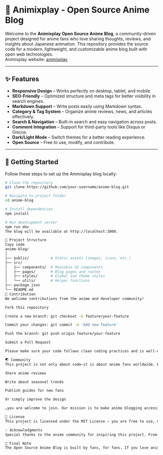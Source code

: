 # 🎌 Animixplay - Open Source Anime Blog  

Welcome to the **Animixplay Open Source Anime Blog**, a community-driven project designed for anime fans who love sharing thoughts, reviews, and insights about Japanese animation. This repository provides the source code for a modern, lightweight, and customizable anime blog built with open web technologies.  
Animixplay website: [animixplay](https://animixplay.fun)

---

## ✨ Features  

- **Responsive Design** – Works perfectly on desktop, tablet, and mobile.  
- **SEO-Friendly** – Optimized structure and meta tags for better visibility in search engines.  
- **Markdown Support** – Write posts easily using Markdown syntax.  
- **Category & Tag System** – Organize anime reviews, news, and articles effectively.  
- **Search & Navigation** – Built-in search and easy navigation across posts.  
- **Comment Integration** – Support for third-party tools like Disqus or Giscus.  
- **Dark/Light Mode** – Switch themes for a better reading experience.  
- **Open Source** – Free to use, modify, and contribute.  

---

## 🚀 Getting Started  

Follow these steps to set up the Animixplay blog locally:  

```bash
# Clone the repository
git clone https://github.com/your-username/anime-blog.git  

# Navigate to project folder
cd anime-blog  

# Install dependencies
npm install  

# Run development server
npm run dev  
The blog will be available at http://localhost:3000.

📂 Project Structure
Copy code
anime-blog/
│
├── public/          # Static assets (images, icons, etc.)
├── src/
│   ├── components/  # Reusable UI components
│   ├── pages/       # Blog pages and routes
│   ├── styles/      # Global and theme styles
│   └── utils/       # Helper functions
├── package.json
└── README.md
📝 Contribution
We welcome contributions from the anime and developer community!

Fork this repository

Create a new branch: git checkout -b feature/your-feature

Commit your changes: git commit -m 'Add new feature'

Push the branch: git push origin feature/your-feature

Submit a Pull Request

Please make sure your code follows clean coding practices and is well-documented.

🌏 Community
This project is not only about code—it is about anime fans worldwide. Whether you want to:

Share anime reviews

Write about seasonal trends

Publish guides for new fans

Or simply improve the design

…you are welcome to join. Our mission is to make anime blogging accessible, fun, and collaborative.

📜 License
This project is licensed under the MIT License – you are free to use, modify, and distribute the code with proper attribution.

💡 Acknowledgments
Special thanks to the anime community for inspiring this project. From classics like Naruto and One Piece to modern hits like Attack on Titan, Demon Slayer, and Solo Leveling, this blog is a place to celebrate the passion and creativity of anime culture.

🌸 Final Note
The Open Source Anime Blog is built by fans, for fans. If you love anime and open source, this is the perfect project to contribute to. Together, let’s create a space where anime lovers can share, learn, and grow as a community.
